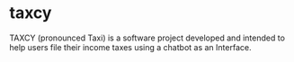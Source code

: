 # taxcy
TAXCY (pronounced Taxi) is a software project developed and intended to help users file their income taxes using a chatbot as an Interface.
